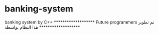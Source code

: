 # banking-system
banking system by  C++
 *******************  Future programmers  تم تطوير هذا النظام بواسطة   *******************
